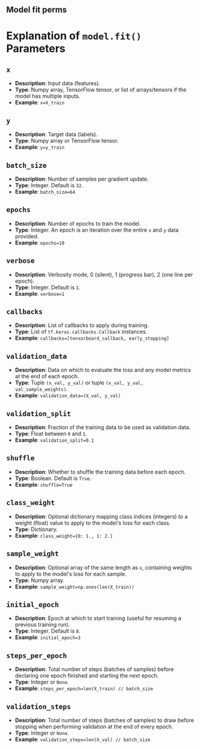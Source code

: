 ## Model fit perms 

# Explanation of `model.fit()` Parameters

## `x`

- **Description**: Input data (features).
- **Type**: Numpy array, TensorFlow tensor, or list of arrays/tensors if the model has multiple inputs.
- **Example**: `x=X_train`

## `y`

- **Description**: Target data (labels).
- **Type**: Numpy array or TensorFlow tensor.
- **Example**: `y=y_train`

## `batch_size`

- **Description**: Number of samples per gradient update.
- **Type**: Integer. Default is `32`.
- **Example**: `batch_size=64`

## `epochs`

- **Description**: Number of epochs to train the model.
- **Type**: Integer. An epoch is an iteration over the entire `x` and `y` data provided.
- **Example**: `epochs=10`

## `verbose`

- **Description**: Verbosity mode, 0 (silent), 1 (progress bar), 2 (one line per epoch).
- **Type**: Integer. Default is `1`.
- **Example**: `verbose=1`

## `callbacks`

- **Description**: List of callbacks to apply during training.
- **Type**: List of `tf.keras.callbacks.Callback` instances.
- **Example**: `callbacks=[tensorboard_callback, early_stopping]`

## `validation_data`

- **Description**: Data on which to evaluate the loss and any model metrics at the end of each epoch.
- **Type**: Tuple `(x_val, y_val)` or tuple `(x_val, y_val, val_sample_weights)`.
- **Example**: `validation_data=(X_val, y_val)`

## `validation_split`

- **Description**: Fraction of the training data to be used as validation data.
- **Type**: Float between `0` and `1`.
- **Example**: `validation_split=0.1`

## `shuffle`

- **Description**: Whether to shuffle the training data before each epoch.
- **Type**: Boolean. Default is `True`.
- **Example**: `shuffle=True`

## `class_weight`

- **Description**: Optional dictionary mapping class indices (integers) to a weight (float) value to apply to the model's loss for each class.
- **Type**: Dictionary.
- **Example**: `class_weight={0: 1., 1: 2.}`

## `sample_weight`

- **Description**: Optional array of the same length as `x`, containing weights to apply to the model's loss for each sample.
- **Type**: Numpy array.
- **Example**: `sample_weight=np.ones(len(X_train))`

## `initial_epoch`

- **Description**: Epoch at which to start training (useful for resuming a previous training run).
- **Type**: Integer. Default is `0`.
- **Example**: `initial_epoch=3`

## `steps_per_epoch`

- **Description**: Total number of steps (batches of samples) before declaring one epoch finished and starting the next epoch.
- **Type**: Integer or `None`.
- **Example**: `steps_per_epoch=len(X_train) // batch_size`

## `validation_steps`

- **Description**: Total number of steps (batches of samples) to draw before stopping when performing validation at the end of every epoch.
- **Type**: Integer or `None`.
- **Example**: `validation_steps=len(X_val) // batch_size`
